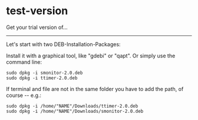 # test-version
Get your trial version of...


---------
Let's start with two DEB-Installation-Packages: 

Install it with a graphical tool, like "gdebi" or "qapt". 
Or simply use the command line: 

    sudo dpkg -i smonitor-2.0.deb
    sudo dpkg -i ttimer-2.0.deb

If terminal and file are not in the same folder you have to add the path, of course -- e.g.: 

    sudo dpkg -i /home/"NAME"/Downloads/ttimer-2.0.deb
    sudo dpkg -i /home/"NAME"/Downloads/smonitor-2.0.deb
    
